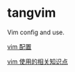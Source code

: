 # tangvim
Vim config and use.

[vim 配置](https://github.com/TourDJ/tangvim/blob/master/tang.vim)     

[vim 使用的相关知识点](https://github.com/TourDJ/tangvim/blob/master/vim.md)    
